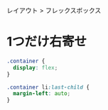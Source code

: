 レイアウト > フレックスボックス
# 1つだけ右寄せ
```css
.container {
  display: flex;
}

.container li:last-child {
  margin-left: auto;
}
```
